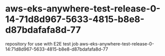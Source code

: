 # aws-eks-anywhere-test-release-0-14-71d8d967-5633-4815-b8e8-d87bdafafa8d-77
repository for use with E2E test job aws-eks-anywhere-test-release-0-14:71d8d967-5633-4815-b8e8-d87bdafafa8d-77

